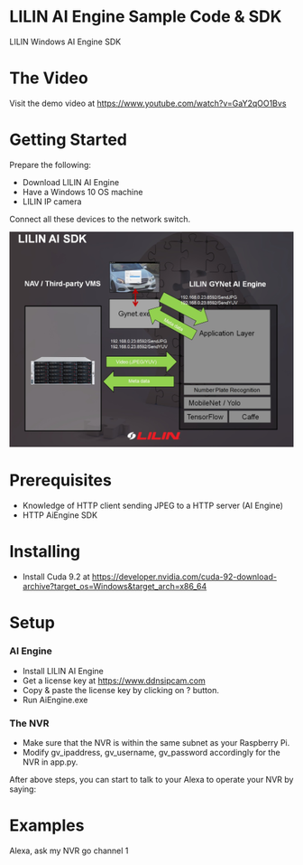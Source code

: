 # LILIN AI Engine Sample Code & SDK
LILIN Windows AI Engine SDK

# The Video
Visit the demo video at 
https://www.youtube.com/watch?v=GaY2qOO1Bvs

# Getting Started
Prepare the following:

* Download LILIN AI Engine
* Have a Windows 10 OS machine
* LILIN IP camera

Connect all these devices to the network switch.

![alt tag](https://github.com/LILINOpenGitHub/LILIN-AI-Engine/blob/master/diagram.jpg?raw=true)

# Prerequisites

* Knowledge of HTTP client sending JPEG to a HTTP server (AI Engine)
* HTTP AiEngine SDK

# Installing

* Install Cuda 9.2 at https://developer.nvidia.com/cuda-92-download-archive?target_os=Windows&target_arch=x86_64

# Setup

### AI Engine
* Install LILIN AI Engine
* Get a license key at https://www.ddnsipcam.com
* Copy & paste the license key by clicking on ? button.
* Run AiEngine.exe

### The NVR
* Make sure that the NVR is within the same subnet as your Raspberry Pi.
* Modify gv_ipaddress, gv_username, gv_password accordingly for the NVR in app.py.

After above steps, you can start to talk to your Alexa to operate your NVR by saying:

# Examples

Alexa, ask my NVR go channel 1
